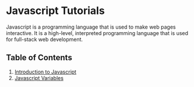 # Javascript Tutorials

Javascript is a programming language that is used to make web pages interactive. It is a high-level, interpreted programming language that is used for full-stack web development. 

## Table of Contents

1. [Introduction to Javascript](introduction/index.md)
2. [Javascript Variables](variables/index.md)